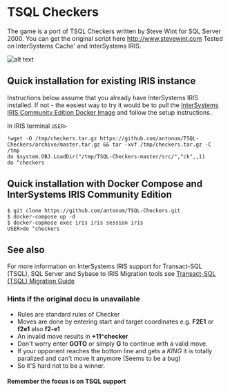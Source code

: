 # TSQL Checkers

The game is a port of TSQL Checkers written by Steve Wint for SQL Server 2000. You can get the original script here http://www.stevewint.com 
Tested on InterSystems Cache' and InterSystems IRIS.


![alt text](https://s3.amazonaws.com/anton-iot-demo/Checkers1.gif "TSQL Checkers")


## Quick installation for existing IRIS instance

Instructions below assume that you already have InterSystems IRIS installed. If not - the easiest way to try it would be to pull the [InterSystems IRIS Community Edition Docker Image](https://hub.docker.com/_/intersystems-iris-data-platform) and follow the setup instructions.

In IRIS terminal `USER>`

```
!wget -O /tmp/checkers.tar.gz https://github.com/antonum/TSQL-Checkers/archive/master.tar.gz && tar -xvf /tmp/checkers.tar.gz -C /tmp
do $system.OBJ.LoadDir("/tmp/TSQL-Checkers-master/src/","ck",,1)
do ^checkers

```

## Quick installation with Docker Compose and InterSystems IRIS Community Edition


```
$ git clone https://github.com/antonum/TSQL-Checkers.git
$ docker-compose up -d
$ docker-copmose exec iris iris session iris
USER>do ^checkers

```

## See also

For more information on InterSystems IRIS support for Transact-SQL (TSQL), SQL Server and Sybase to IRIS Migration tools see [Transact-SQL (TSQL) Migration Guide](https://irisdocs.intersystems.com/irislatest/csp/docbook/DocBook.UI.Page.cls?KEY=GTSQ)

### Hints if the original docu is unavailable 

- Rules are standard rules of Checker   
- Moves are done by entering start and target coordinates e.g. **F2E1** or **f2e1** also **f2-e1**  
- An invalid move results in **<METHOD DOES NOT EXIST>+11^checker**   
- Don't worry enter **GOTO** or simply **G** to continue with a valid move.   
- If your opponent reaches the bottom line and gets a *KING* it is totally paralized and can't move it anymore (Seems to be a bug)    
- So it'S hard not to be a winner.
#### Remember the focus is on TSQL support


